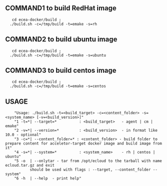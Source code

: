 ## COMMAND1 to build RedHat image

```console
   cd ecea-docker/build ;
  ./build.sh -c=/tmp/build -t=emake -s=rh
```

## COMMAND2 to build ubuntu image
```console
   cd ecea-docker/build ;
  ./build.sh -c=/tmp/build -t=emake -s=ubuntu
```

## COMMAND3 to build centos image

```console
   cd ecea-docker/build ;
  ./build.sh -c=/tmp/build -t=emake -s=centos
```

## USAGE
```
    "Usage: ./build.sh -t=<build_target> -c=<content_folder> -s=<system_name> [-v=<build_version>]"
    "1 -t=*| --target=*          : <build_target>   - agent | cm | emake"
    "2 -v=*| --version=*         : <build_version>  - in format like 10.0 - optional"
    "3 -c=*| --content_folder=* : <content_folder> - build folder to prepare content for acceletor-target docker image and build image from it"
    "4 -s=*| --system=*          : <system_name>    - rh | centos | ubuntu" 
    "5 -o  | --onlytar - tar from /opt/ecloud to the tarball with name ecloud.tar.gz and exit
           should be used with flags : --target, --content_folder --system"
    "6 -h  | --help  - print help" 
```

